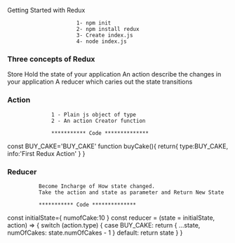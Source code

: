 Getting Started with Redux 
                          
                          1- npm init
                          2- npm install redux 
                          3- Create index.js
                          4- node index.js

###   Three concepts of Redux

Store Hold the state of your application
An action describe the changes in your application
A reducer which caries out the state transitions

###   Action 
                  
                  1 - Plain js object of type 
                  2 - An action Creator function

                  *********** Code **************

const BUY_CAKE='BUY_CAKE'
function buyCake(){
    return{
        type:BUY_CAKE,
        info:'First Redux Action'
    }
} 

###   Reducer

              Become Incharge of How state changed.
              Take the action and state as parameter and Return New State 
               
              *********** Code **************


const initialState={
    numofCake:10
}
const reducer = (state = initialState, action) => {
    switch (action.type) {
      case BUY_CAKE: return {
        ...state,
        numOfCakes: state.numOfCakes - 1
      }
      default: return state
    }
  }                 

